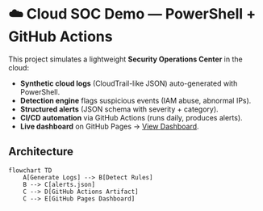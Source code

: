 # ☁️ Cloud SOC Demo — PowerShell + GitHub Actions

This project simulates a lightweight **Security Operations Center** in the cloud:

- **Synthetic cloud logs** (CloudTrail-like JSON) auto-generated with PowerShell.  
- **Detection engine** flags suspicious events (IAM abuse, abnormal IPs).  
- **Structured alerts** (JSON schema with severity + category).  
- **CI/CD automation** via GitHub Actions (runs daily, produces alerts).  
- **Live dashboard** on GitHub Pages → [View Dashboard](https://<username>.github.io/cloud-soc-demo/).  

## Architecture
```mermaid
flowchart TD
    A[Generate Logs] --> B[Detect Rules]
    B --> C[alerts.json]
    C --> D[GitHub Actions Artifact]
    C --> E[GitHub Pages Dashboard]
